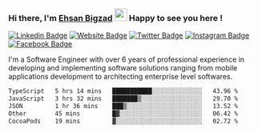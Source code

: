 ### Hi there, I'm <a href="https://ehsanbigzad.com" target="_blank">Ehsan Bigzad</a> <img src="https://media.giphy.com/media/hvRJCLFzcasrR4ia7z/giphy.gif" width="25px" height="25px"> Happy to see you here !

[![Linkedin Badge](https://img.shields.io/badge/-LinkedIn-0e76a8?style=flat-square&logo=Linkedin&logoColor=white)](https://linkedin.com/in/EhsanBigzad)
[![Website Badge](https://img.shields.io/badge/Website-3b5998?style=flat-square&logo=google-chrome&logoColor=white)](https://ehsanbigzad.com)
[![Twitter Badge](https://img.shields.io/badge/-Twitter-00acee?style=flat-square&logo=Twitter&logoColor=white)](https://twitter.com/EhsanBigzad)
[![Instagram Badge](https://img.shields.io/badge/-Instagram-e4405f?style=flat-square&logo=Instagram&logoColor=white)](https://instagram.com/ehsanbigzad/)
[![Facebook Badge](https://img.shields.io/badge/-Facebook-0088cc?style=flat-square&logo=Facebook&logoColor=white)](https://facebook.com/EhsanBigzad7)

I'm a Software Engineer with over 6 years of professional experience
in developing and implementing software solutions ranging from mobile applications development to architecting enterprise level softwares.

<!--START_SECTION:waka-->

```txt
TypeScript   5 hrs 14 mins   ███████████░░░░░░░░░░░░░░   43.96 %
JavaScript   3 hrs 32 mins   ███████▒░░░░░░░░░░░░░░░░░   29.70 %
JSON         1 hr 36 mins    ███▒░░░░░░░░░░░░░░░░░░░░░   13.52 %
Other        45 mins         █▓░░░░░░░░░░░░░░░░░░░░░░░   06.42 %
CocoaPods    19 mins         ▓░░░░░░░░░░░░░░░░░░░░░░░░   02.72 %
```

<!--END_SECTION:waka-->
